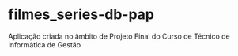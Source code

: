 # filmes_series-db-pap
Aplicação criada no âmbito de Projeto Final do Curso de Técnico de Informática de Gestão
